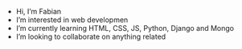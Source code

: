 - Hi, I’m Fabian
- I’m interested in web developmen
- I’m currently learning HTML, CSS, JS, Python, Django and Mongo
- I’m looking to collaborate on anything related

<!---
faobs92/faobs92 is a ✨ special ✨ repository because its `README.md` (this file) appears on your GitHub profile.
You can click the Preview link to take a look at your changes.
--->

